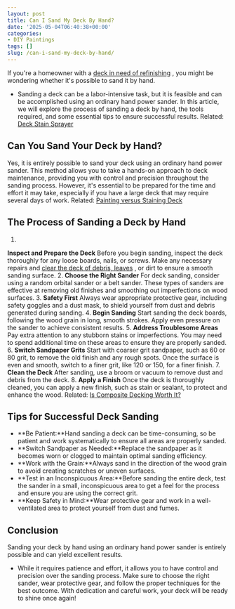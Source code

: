 ```yaml
---
layout: post
title: Can I Sand My Deck By Hand?
date: '2025-05-04T06:40:38+00:00'
categories:
- DIY Paintings
tags: []
slug: /can-i-sand-my-deck-by-hand/
---
```


If you're a homeowner with a
[deck in need of refinishing](https://pestpolicy.com/how-to-refinish-a-deck/)
, you might be wondering whether it's possible to sand it by hand.
- Sanding a deck can be a labor-intensive task, but it is feasible and can be accomplished using an ordinary hand power sander.
In this article, we will explore the process of sanding a deck by hand, the tools required, and some essential tips to ensure successful results.
Related:
[Deck Stain Sprayer](https://pestpolicy.com/best-deck-stain-sprayer/)
## **Can You Sand Your Deck by Hand?**
Yes, it is entirely possible to sand your deck using an ordinary hand power sander.
This method allows you to take a hands-on approach to deck maintenance, providing you with control and precision throughout the sanding process.
However, it's essential to be prepared for the time and effort it may take, especially if you have a large deck that may require several days of work. Related:
[Painting versus Staining Deck](https://pestpolicy.com/painting-vs-staining-deck/)
## **The Process of Sanding a Deck by Hand**
1.
**Inspect and Prepare the Deck**
Before you begin sanding, inspect the deck thoroughly for any loose boards, nails, or screws. Make any necessary repairs and
[clear the deck of debris, leaves](https://pestpolicy.com/how-to-clean-a-deck-before-staining/)
, or dirt to ensure a smooth sanding surface.
2.
**Choose the Right Sander**
For deck sanding, consider using a random orbital sander or a belt sander. These types of sanders are effective at removing old finishes and smoothing out imperfections on wood surfaces.
3.
**Safety First**
Always wear appropriate protective gear, including safety goggles and a dust mask, to shield yourself from dust and debris generated during sanding.
4.
**Begin Sanding**
Start sanding the deck boards, following the wood grain in long, smooth strokes. Apply even pressure on the sander to achieve consistent results.
5.
**Address Troublesome Areas**
Pay extra attention to any stubborn stains or imperfections. You may need to spend additional time on these areas to ensure they are properly sanded.
6.
**Switch Sandpaper Grits**
Start with coarser grit sandpaper, such as 60 or 80 grit, to remove the old finish and any rough spots. Once the surface is even and smooth, switch to a finer grit, like 120 or 150, for a finer finish.
7.
**Clean the Deck**
After sanding, use a broom or vacuum to remove dust and debris from the deck.
8.
**Apply a Finish**
Once the deck is thoroughly cleaned, you can apply a new finish, such as stain or sealant, to protect and enhance the wood.
Related:
[Is Composite Decking Worth It?](https://pestpolicy.com/is-composite-decking-worth-it/)
## **Tips for Successful Deck Sanding**
- **Be Patient:**Hand sanding a deck can be time-consuming, so be patient and work systematically to ensure all areas are properly sanded.
- **Switch Sandpaper as Needed:**Replace the sandpaper as it becomes worn or clogged to maintain optimal sanding efficiency.
- **Work with the Grain:**Always sand in the direction of the wood grain to avoid creating scratches or uneven surfaces.
- **Test in an Inconspicuous Area:**Before sanding the entire deck, test the sander in a small, inconspicuous area to get a feel for the process and ensure you are using the correct grit.
- **Keep Safety in Mind:**Wear protective gear and work in a well-ventilated area to protect yourself from dust and fumes.
## **Conclusion**
Sanding your deck by hand using an ordinary hand power sander is entirely possible and can yield excellent results.
- While it requires patience and effort, it allows you to have control and precision over the sanding process.
Make sure to choose the right sander, wear protective gear, and follow the proper techniques for the best outcome. With dedication and careful work, your deck will be ready to shine once again!
